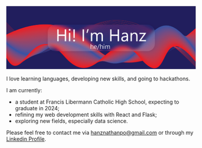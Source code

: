 <img src="images/1x/V2.png"/>

I love learning languages, developing new skills, and going to hackathons.

I am currently:
- a student at Francis Libermann Catholic High School, expecting to graduate in 2024;
- refining my web development skills with React and Flask;
- exploring new fields, especially data science.

Please feel free to contact me via <hanznathanpo@gmail.com> or through my [Linkedin Profile](https://www.linkedin.com/in/hanznathanpo/).
